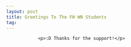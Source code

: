 ```yaml
---
layout: post
title: Greetings To The FH WN Students
tag: 
---
```



                <p>:D Thanks for the support!</p>
            
